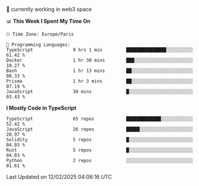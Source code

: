 🔭 currently working in web3 space

<!--START_SECTION:waka-->
📊 **This Week I Spent My Time On** 

```text
🕑︎ Time Zone: Europe/Paris

💬 Programming Languages: 
TypeScript               9 hrs 1 min         ███████████████░░░░░░░░░░   61.42 % 
Docker                   1 hr 30 mins        ███░░░░░░░░░░░░░░░░░░░░░░   10.27 % 
Bash                     1 hr 13 mins        ██░░░░░░░░░░░░░░░░░░░░░░░   08.33 % 
Prisma                   1 hr 3 mins         ██░░░░░░░░░░░░░░░░░░░░░░░   07.19 % 
JavaScript               30 mins             █░░░░░░░░░░░░░░░░░░░░░░░░   03.43 % 
```

**I Mostly Code in TypeScript** 

```text
TypeScript               65 repos            █████████████░░░░░░░░░░░░   52.42 % 
JavaScript               26 repos            █████░░░░░░░░░░░░░░░░░░░░   20.97 % 
Solidity                 5 repos             █░░░░░░░░░░░░░░░░░░░░░░░░   04.03 % 
Rust                     5 repos             █░░░░░░░░░░░░░░░░░░░░░░░░   04.03 % 
Python                   2 repos             ░░░░░░░░░░░░░░░░░░░░░░░░░   01.61 % 
```




 Last Updated on 12/02/2025 04:06:16 UTC
<!--END_SECTION:waka-->
